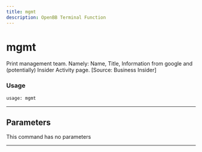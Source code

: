 ```yaml
---
title: mgmt
description: OpenBB Terminal Function
---
```


# mgmt

Print management team. Namely: Name, Title, Information from google and (potentially) Insider Activity page. [Source: Business Insider]

### Usage 
```python
usage: mgmt
```

---
## Parameters

This command has no parameters


---
